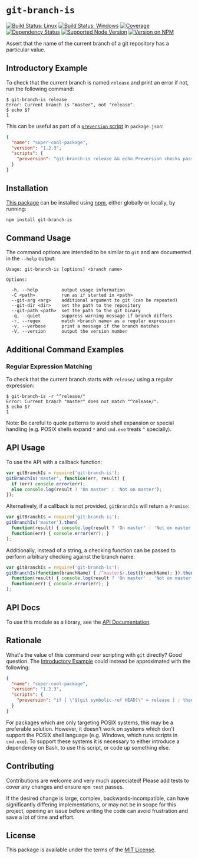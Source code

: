 `git-branch-is`
===============

[![Build Status: Linux](https://img.shields.io/travis/kevinoid/git-branch-is/master.svg?style=flat&label=build+on+linux)](https://travis-ci.org/kevinoid/git-branch-is)
[![Build Status: Windows](https://img.shields.io/appveyor/ci/kevinoid/git-branch-is/master.svg?style=flat&label=build+on+windows)](https://ci.appveyor.com/project/kevinoid/git-branch-is)
[![Coverage](https://img.shields.io/codecov/c/github/kevinoid/git-branch-is.svg?style=flat)](https://codecov.io/github/kevinoid/git-branch-is?branch=master)
[![Dependency Status](https://img.shields.io/david/kevinoid/git-branch-is.svg?style=flat)](https://david-dm.org/kevinoid/git-branch-is)
[![Supported Node Version](https://img.shields.io/node/v/git-branch-is.svg?style=flat)](https://www.npmjs.com/package/git-branch-is)
[![Version on NPM](https://img.shields.io/npm/v/git-branch-is.svg?style=flat)](https://www.npmjs.com/package/git-branch-is)

Assert that the name of the current branch of a git repository has a particular value.

## Introductory Example

To check that the current branch is named `release` and print an error if not,
run the following command:

```
$ git-branch-is release
Error: Current branch is "master", not "release".
$ echo $?
1
```

This can be useful as part of a [`preversion`
script](https://docs.npmjs.com/cli/version) in `package.json`:

```json
{
  "name": "super-cool-package",
  "version": "1.2.3",
  "scripts": {
    "preversion": "git-branch-is release && echo Preversion checks passed."
  }
}
```

## Installation

[This package](https://www.npmjs.com/package/browserify) can be installed
using [npm](https://www.npmjs.com/), either globally or locally, by running:

```sh
npm install git-branch-is
```

## Command Usage

The command options are intended to be similar to `git` and are documented in
the `--help` output:

    Usage: git-branch-is [options] <branch name>

    Options:

      -h, --help         output usage information
      -C <path>          run as if started in <path>
      --git-arg <arg>    additional argument to git (can be repeated)
      --git-dir <dir>    set the path to the repository
      --git-path <path>  set the path to the git binary
      -q, --quiet        suppress warning message if branch differs
      -r, --regex        match <branch name> as a regular expression
      -v, --verbose      print a message if the branch matches
      -V, --version      output the version number

## Additional Command Examples

### Regular Expression Matching

To check that the current branch starts with `release/` using a regular
expression:

```
$ git-branch-is -r "^release/"
Error: Current branch "master" does not match "^release/".
$ echo $?
1
```

Note:  Be careful to quote patterns to avoid shell expansion or special
handling (e.g. POSIX shells expand `*` and `cmd.exe` treats `^` specially).

## API Usage

To use the API with a callback function:

```js
var gitBranchIs = require('git-branch-is');
gitBranchIs('master', function(err, result) {
  if (err) console.error(err);
  else console.log(result ? 'On master' : 'Not on master');
});
```

Alternatively, if a callback is not provided, `gitBranchIs` will return a
`Promise`:

```js
var gitBranchIs = require('git-branch-is');
gitBranchIs('master').then(
  function(result) { console.log(result ? 'On master' : 'Not on master'); },
  function(err) { console.error(err); }
);
```

Additionally, instead of a string, a checking function can be passed to
perform arbitrary checking against the branch name:

```js
var gitBranchIs = require('git-branch-is');
gitBranchIs(function(branchName) { /^master$/.test(branchName); }).then(
  function(result) { console.log(result ? 'On master' : 'Not on master'); },
  function(err) { console.error(err); }
);
```

## API Docs

To use this module as a library, see the [API
Documentation](https://kevinoid.github.io/git-branch-is/api).

## Rationale

What's the value of this command over scripting with `git` directly?  Good
question.  The [Introductory Example](#introductory-example) could instead be
approximated with the following:

```json
{
  "name": "super-cool-package",
  "version": "1.2.3",
  "scripts": {
    "preversion": "if [ \"$(git symbolic-ref HEAD)\" = release ] ; then echo Preversion checks passed. ; else echo Error: Not on branch release. ; exit 1 ; fi"
  }
}
```

For packages which are only targeting POSIX systems, this may be a preferable
solution.  However, it doesn't work on systems which don't support the POSIX
shell language (e.g. Windows, which runs scripts in `cmd.exe`).  To support
these systems it is necessary to either introduce a dependency on Bash, to
use this script, or code up something else.

## Contributing

Contributions are welcome and very much appreciated!  Please add tests to
cover any changes and ensure `npm test` passes.

If the desired change is large, complex, backwards-incompatible, can have
significantly differing implementations, or may not be in scope for this
project, opening an issue before writing the code can avoid frustration and
save a lot of time and effort.

## License

This package is available under the terms of the
[MIT License](https://opensource.org/licenses/MIT).
